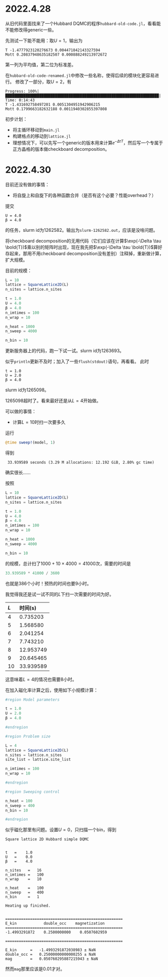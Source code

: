 # 2022.4.28

从旧代码里面找来了一个Hubbard DQMC的程序`hubbard-old-code.jl`，看看能不能修改得generic一些。

先测试一下能不能用：取$U=1$，输出为
```
T -1.4777923120276673 0.004471842143327594
Mott 0.20837948635182507 0.000888249213972672
```
第一列为平均值，第二位为标准差。

在`hubbard-old-code-renamed.jl`中修改一些名称，使得后续的模块化更容易进行。
修改了一部分，取$U=2$，有

```
Progress: 100%|████████████████████████████████████████████████████████████████████| Time: 0:14:43
T -1.431692758497201 0.0051304951942906215
Mott 0.1799663182632188 0.0011940302855397808
```

初步计划：
- 将主循环移动到`main.jl`
- 构建格点的移动到`lattice.jl`
- 理想情况下，可以先写一个generic的版本用来计算$\ee^{- \Delta \tau T}$，然后写一个专属于正方晶格的版本做checkboard decomposition。

# 2022.4.30

目前还没有做的事情：
- 将自旋上和自旋下的各种函数合并（是否有这个必要？性能overhead？）

提交
```
U = 4.0
β = 4.0
```
的任务，slurm id为1262582。输出为`slurm-1262582.out`，应该是没啥问题。

将checkboard decomposition的无用代码（它们应该在计算$\exp(-\Delta \tau \bold{T})$乘以别的矩阵时出现，现在我先把$\exp(-\Delta \tau \bold{T})$算好存起来，那用不用checkboard decomposition没有差别）注释掉，重新做计算，扩大规模。

目前的规模：
```julia
L = 10 
lattice = SquareLattice2D(L)
n_sites = lattice.n_sites

t = 1.0
U = 4.0
β = 4.0
n_imtimes = 100
n_wrap = 10

n_heat = 1000
n_sweep = 4000

n_bin = 10
```

更新服务器上的代码，跑一下试一试。slurm id为1263693。

似乎`println`更新不及时；加入了一些`flush(stdout)`语句，再看看。
此时
```
t = 1.0
U = 2.0
β = 4.0
```
slurm id为1265098。

1265098超时了。看来最好还是从$L=4$开始做。

可以做的事情：
- 计算$L=10$时扫一次要多久

运行
```julia
@time sweep!(model, 1)
```
得到
```
 33.939589 seconds (3.29 M allocations: 12.192 GiB, 2.80% gc time)
```
确实很长……

按照
```julia
L = 10 
lattice = SquareLattice2D(L)
n_sites = lattice.n_sites

t = 1.0
U = 4.0
β = 4.0
n_imtimes = 100
n_wrap = 10

n_heat = 1000
n_sweep = 4000

n_bin = 10
```
的规模，总计扫了$1000 + 10 \times 4000 = 41000$次，需要的时间是
```julia
33.939589 * 41000 / 3600
```
也就是386个小时！预热的时间也要9小时。

我觉得我还是试一试不同的$L$下扫一次需要的时间为好。

| $L$ | 时间(s) |
| :------ | :------ |
| 4 | 0.735203 |
| 5 | 1.568580 |
| 6 | 2.041254 |
| 7 | 7.743210 |
| 8 | 12.953749 |
| 9 | 20.645465 |
| 10 | 33.939589 |

这意味着$L=4$的情况也需要8小时。

在加入磁化率计算之后，使用如下小规模计算：
```julia
#region Model parameters

t = 1.0
U = 2.0
β = 4.0

#endregion

#region Problem size

L = 4 
lattice = SquareLattice2D(L)
n_sites = lattice.n_sites
site_list = lattice.site_list

n_imtimes = 100
n_wrap = 10

#endregion

#region Sweeping control

n_heat = 100
n_sweep = 400
n_bin = 10

#endregion
```

似乎磁化那里有问题。设置$U=0$，只扫描一个bin，得到
```
Square lattice 2D Hubbard simple DQMC


t   =    1.0
U   =    0.0
β   =    4.0

n_sites   =   16
n_imtimes =   100
n_wrap    =   10

n_heat    =   100
n_sweep   =   400
n_bin     =   1

Heating up finished.


====================================================
E_kin            double_occ    magnetization
====================================================
-1.4993291872    0.2500000000    0.0507602959 

====================================================

E_kin      =   -1.4993291872038983 ± NaN
double_occ =   0.25000000000000255 ± NaN
mag        =   0.050760295887215943 ± NaN
```
然而`mag`那里应该是0.01才对。